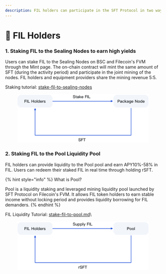 ```yaml
---
description: FIL holders can participate in the SFT Protocol in two ways.
---
```


# 🤝 FIL Holders

### 1. Staking FIL to the Sealing Nodes to earn high yields

Users can stake FIL to the Sealing Nodes on BSC and Filecoin's FVM through the Mint page. The on-chain contract will mint the same amount of SFT (during the activity period) and participate in the joint mining of the nodes. FIL holders and equipment providers share the mining revenue 5:5.

Staking tutorial: [stake-fil-to-sealing-nodes](../tutorials/product-tutorials/stake-fil-to-sealing-nodes/ "mention")

<figure><img src="../.gitbook/assets/8.png" alt="" width="563"><figcaption></figcaption></figure>

### 2. Staking FIL to the Pool Liquidity Pool

FIL holders can provide liquidity to the Pool pool and earn APY10%-58% in FIL. Users can redeem their staked FIL in real time through holding rSFT.

{% hint style="info" %}
What is Pool?

Pool is a liquidity staking and leveraged mining liquidity pool launched by SFT Protocol on Filecoin's FVM. It allows FIL token holders to earn stable income without locking period and provides liquidity borrowing for FIL demanders.
{% endhint %}

FIL Liquidity Tutorial: [stake-fil-to-pool.md](../tutorials/product-tutorials/stake-fil-to-pool.md "mention")\


<figure><img src="../.gitbook/assets/9.png" alt="" width="563"><figcaption></figcaption></figure>

